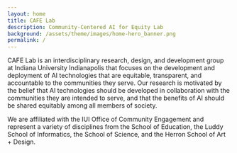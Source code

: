 ```yaml
---
layout: home
title: CAFE Lab
description: Community-Centered AI for Equity Lab
background: /assets/theme/images/home-hero_banner.png
permalink: /
---
```


CAFE Lab is an interdisciplinary research, design, and development group at Indiana University Indianapolis that focuses on the development and deployment of AI technologies that are equitable, transparent, and accountable to the communities they serve. Our research is motivated by the belief that AI technologies should be developed in collaboration with the communities they are intended to serve, and that the benefits of AI should be shared equitably among all members of society.

We are affiliated with the IUI Office of Community Engagement and represent a variety of disciplines from the School of Education, the Luddy School of Informatics, the School of Science, and the Herron School of Art + Design.
